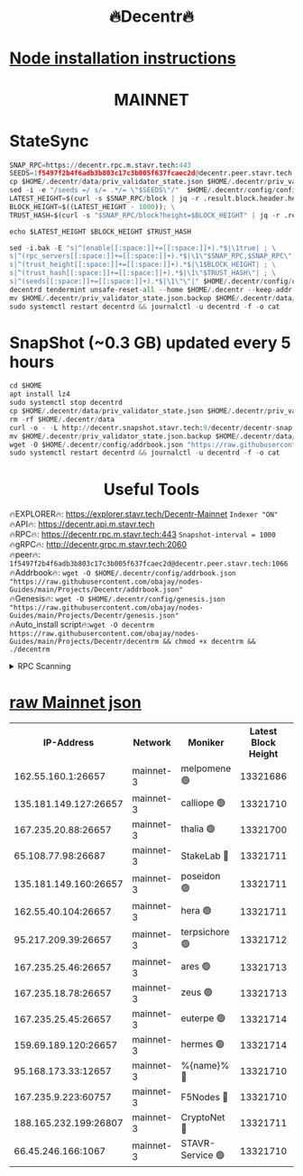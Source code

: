<h1 align="center"> 🔥Decentr🔥</h1>

[Node installation instructions](https://github.com/obajay/nodes-Guides/tree/main/Projects/Decentr)
=
<h1 align="center"> MAINNET</h1>

# StateSync
```python
SNAP_RPC=https://decentr.rpc.m.stavr.tech:443
SEEDS=1f5497f2b4f6adb3b803c17c3b005f637fcaec2d@decentr.peer.stavr.tech:1066
cp $HOME/.decentr/data/priv_validator_state.json $HOME/.decentr/priv_validator_state.json.backup
sed -i -e "/seeds =/ s/= .*/= \"$SEEDS\"/"  $HOME/.decentr/config/config.toml
LATEST_HEIGHT=$(curl -s $SNAP_RPC/block | jq -r .result.block.header.height); \
BLOCK_HEIGHT=$((LATEST_HEIGHT - 1000)); \
TRUST_HASH=$(curl -s "$SNAP_RPC/block?height=$BLOCK_HEIGHT" | jq -r .result.block_id.hash)

echo $LATEST_HEIGHT $BLOCK_HEIGHT $TRUST_HASH

sed -i.bak -E "s|^(enable[[:space:]]+=[[:space:]]+).*$|\1true| ; \
s|^(rpc_servers[[:space:]]+=[[:space:]]+).*$|\1\"$SNAP_RPC,$SNAP_RPC\"| ; \
s|^(trust_height[[:space:]]+=[[:space:]]+).*$|\1$BLOCK_HEIGHT| ; \
s|^(trust_hash[[:space:]]+=[[:space:]]+).*$|\1\"$TRUST_HASH\"| ; \
s|^(seeds[[:space:]]+=[[:space:]]+).*$|\1\"\"|" $HOME/.decentr/config/config.toml
decentrd tendermint unsafe-reset-all --home $HOME/.decentr --keep-addr-book
mv $HOME/.decentr/priv_validator_state.json.backup $HOME/.decentr/data/priv_validator_state.json
sudo systemctl restart decentrd && journalctl -u decentrd -f -o cat
```
# SnapShot (~0.3 GB) updated every 5 hours
```python
cd $HOME
apt install lz4
sudo systemctl stop decentrd
cp $HOME/.decentr/data/priv_validator_state.json $HOME/.decentr/priv_validator_state.json.backup
rm -rf $HOME/.decentr/data
curl -o - -L http://decentr.snapshot.stavr.tech:9/decentr/decentr-snap.tar.lz4 | lz4 -c -d - | tar -x -C $HOME/.decentr --strip-components 2
mv $HOME/.decentr/priv_validator_state.json.backup $HOME/.decentr/data/priv_validator_state.json
wget -O $HOME/.decentr/config/addrbook.json "https://raw.githubusercontent.com/obajay/nodes-Guides/main/Projects/Decentr/addrbook.json"
sudo systemctl restart decentrd && journalctl -u decentrd -f -o cat
```

 <h1 align="center"> Useful Tools</h1>

🔥EXPLORER🔥:     https://explorer.stavr.tech/Decentr-Mainnet        `Indexer "ON"` \
🔥API🔥:          https://decentr.api.m.stavr.tech \
🔥RPC🔥:          https://decentr.rpc.m.stavr.tech:443              `Snapshot-interval = 1000` \
🔥gRPC🔥:         http://decentr.grpc.m.stavr.tech:2060 \
🔥peer🔥:         `1f5497f2b4f6adb3b803c17c3b005f637fcaec2d@decentr.peer.stavr.tech:1066` \
🔥Addrbook🔥:  `wget -O $HOME/.decentr/config/addrbook.json "https://raw.githubusercontent.com/obajay/nodes-Guides/main/Projects/Decentr/addrbook.json"` \
🔥Genesis🔥:  `wget -O $HOME/.decentr/config/genesis.json "https://raw.githubusercontent.com/obajay/nodes-Guides/main/Projects/Decentr/genesis.json"` \
🔥Auto_install script🔥:`wget -O decentrm https://raw.githubusercontent.com/obajay/nodes-Guides/main/Projects/Decentr/decentrm && chmod +x decentrm && ./decentrm`

<details>
<summary>RPC Scanning</summary>

<h2 align="center"> We scan nodes in real time every 4 hours. And we provide the final result of RPC endpoints.
We cannot influence the operation of these nodes in any way. </h2>


```python
If Voting Power is higher than 0 --> then the Node is a validator of the network and may be subject to attack and be a potential threat to the chain.
```
```python
We marked such validators with a red symbol
```

</details>

[raw Mainnet json](https://rpc-check.decentrm.stavr.tech/decentrm/rpc-decentrm-result.json)
=



<table><tr><th>IP-Address</th><th>Network</th><th>Moniker</th><th>Latest Block Height</th><th>Earliest Block Height</th><th>Catching Up</th><th>Tx Index</th><th>Voting Power</th><th>Scan Time</th></tr><tr><td>162.55.160.1:26657</td><td>mainnet-3</td><td>melpomene 🟢</td><td>13321686</td><td>1688950</td><td>False</td><td>on</td><td>0</td><td>2024-03-14T18:28:37.380052065UTC</td></tr><tr><td>135.181.149.127:26657</td><td>mainnet-3</td><td>calliope 🟢</td><td>13321710</td><td>1688950</td><td>False</td><td>on</td><td>0</td><td>2024-03-14T18:28:41.755934989UTC</td></tr><tr><td>167.235.20.88:26657</td><td>mainnet-3</td><td>thalia 🟢</td><td>13321700</td><td>1688950</td><td>False</td><td>on</td><td>0</td><td>2024-03-14T18:28:45.206042319UTC</td></tr><tr><td>65.108.77.98:26687</td><td>mainnet-3</td><td>StakeLab 🔴</td><td>13321711</td><td>1688950</td><td>False</td><td>on</td><td>5456164</td><td>2024-03-14T18:28:45.522541612UTC</td></tr><tr><td>135.181.149.160:26657</td><td>mainnet-3</td><td>poseidon 🟢</td><td>13321711</td><td>1688950</td><td>False</td><td>on</td><td>0</td><td>2024-03-14T18:28:49.947465578UTC</td></tr><tr><td>162.55.40.104:26657</td><td>mainnet-3</td><td>hera 🟢</td><td>13321711</td><td>1688950</td><td>False</td><td>on</td><td>0</td><td>2024-03-14T18:28:50.460377642UTC</td></tr><tr><td>95.217.209.39:26657</td><td>mainnet-3</td><td>terpsichore 🟢</td><td>13321712</td><td>1688950</td><td>False</td><td>on</td><td>0</td><td>2024-03-14T18:28:54.887518430UTC</td></tr><tr><td>167.235.25.46:26657</td><td>mainnet-3</td><td>ares 🟢</td><td>13321713</td><td>1688950</td><td>False</td><td>on</td><td>0</td><td>2024-03-14T18:28:59.175045340UTC</td></tr><tr><td>167.235.18.78:26657</td><td>mainnet-3</td><td>zeus 🟢</td><td>13321713</td><td>1688950</td><td>False</td><td>on</td><td>0</td><td>2024-03-14T18:29:01.435194807UTC</td></tr><tr><td>167.235.25.45:26657</td><td>mainnet-3</td><td>euterpe 🟢</td><td>13321714</td><td>1688950</td><td>False</td><td>on</td><td>0</td><td>2024-03-14T18:29:03.763375141UTC</td></tr><tr><td>159.69.189.120:26657</td><td>mainnet-3</td><td>hermes 🟢</td><td>13321714</td><td>1688950</td><td>False</td><td>on</td><td>0</td><td>2024-03-14T18:29:06.041538918UTC</td></tr><tr><td>95.168.173.33:12657</td><td>mainnet-3</td><td>%{name}% 🔴</td><td>13321710</td><td>8964001</td><td>False</td><td>on</td><td>4280173</td><td>2024-03-14T18:28:42.729736035UTC</td></tr><tr><td>167.235.9.223:60757</td><td>mainnet-3</td><td>F5Nodes 🔴</td><td>13321710</td><td>12380001</td><td>False</td><td>off</td><td>562</td><td>2024-03-14T18:28:42.947204775UTC</td></tr><tr><td>188.165.232.199:26807</td><td>mainnet-3</td><td>CryptoNet 🔴</td><td>13321711</td><td>13242001</td><td>False</td><td>off</td><td>916200</td><td>2024-03-14T18:28:50.205438403UTC</td></tr><tr><td>66.45.246.166:1067</td><td>mainnet-3</td><td>STAVR-Service 🟢</td><td>13321710</td><td>13318001</td><td>False</td><td>on</td><td>0</td><td>2024-03-14T18:28:42.272619374UTC</td></tr></table>
